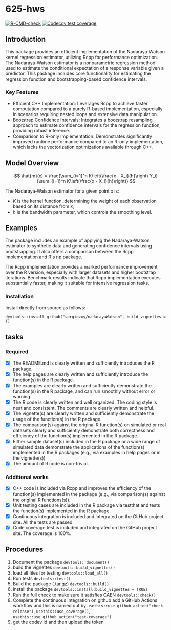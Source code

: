 # 625-hws

<!-- badges: start -->
[![R-CMD-check](https://github.com/sergiozxy/nadarayaWatson/actions/workflows/R-CMD-check.yaml/badge.svg)](https://github.com/sergiozxy/nadarayaWatson/actions/workflows/R-CMD-check.yaml)
[![Codecov test coverage](https://codecov.io/gh/sergiozxy/nadarayaWatson/graph/badge.svg)](https://app.codecov.io/gh/sergiozxy/nadarayaWatson)
<!-- badges: end -->

## Introduction

This package provides an efficient implementation of the Nadaraya-Watson kernel regression estimator, utilizing Rcpp for performance optimization. The Nadaraya-Watson estimator is a nonparametric regression method used to estimate the conditional expectation of a response variable given a predictor. This package includes core functionality for estimating the regression function and bootstrapping-based confidence intervals.

### Key Features

* Efficient C++ Implementation: Leverages Rcpp to achieve faster computation compared to a purely R-based implementation, especially in scenarios requiring nested loops and extensive data manipulation.
* Bootstrap Confidence Intervals: Integrates a bootstrap resampling approach to estimate confidence intervals for the regression function, providing robust inference.
* Comparison to R-only Implementation: Demonstrates significantly improved runtime performance compared to an R-only implementation, which lacks the vectorization optimizations available through C++.

## Model Overview

$$
    \hat{m}(x) = \frac{\sum_{i=1}^n K\left(\frac{x - X_i}{h}\right) Y_i}{\sum_{i=1}^n K\left(\frac{x - X_i}{h}\right)}
$$

The Nadaraya-Watson estimator for a given point $x$ is:

* $K$ is the kernel function, determining the weight of each observation based on its distance from $x$,
* $h$ is the bandwidth parameter, which controls the smoothing level.

## Examples

The package includes an example of applying the Nadaraya-Watson estimator to synthetic data and generating confidence intervals using bootstrapping. It also offers a comparison between the Rcpp implementation and R's np package.

The Rcpp implementation provides a marked performance improvement over the R version, especially with larger datasets and higher bootstrap iterations. Benchmark results indicate that Rcpp implementation executes substantially faster, making it suitable for intensive regression tasks.

### Installation

Install directly from source as follows:

```{r}
devtools::install_github("sergiozxy/nadarayaWatson", build_vignettes = T)
```

## tasks

### Required

- [x] The README.md is clearly written and sufficiently introduces the R package.
- [x] The help pages are clearly written and sufficiently introduce the function(s) in the R package.
- [x] The examples are clearly written and sufficiently demonstrate the function(s) in the R package, and can run smoothly without error or warning.
- [x] The R code is clearly written and well organized. The coding style is neat and consistent. The comments are clearly written and helpful.
- [x] The vignette(s) are clearly written and sufficiently demonstrate the usage of the function(s) in the R package.
- [x] The comparison(s) against the original R function(s) on simulated or real datasets clearly and sufficiently demonstrate both correctness and efficiency of the function(s) implemented in the R package.
- [x] Either sample dataset(s) included in the R package or a wide range of simulated data demonstrate the applications of the function(s) implemented in the R packages (e.g., via examples in help pages or in the vignette(s))
- [x] The amount of R code is non-trivial.

### Additional works

- [x] C++ code is included via Rcpp and improves the efficiency of the function(s) implemented in the package (e.g., via comparison(s) against the original R functions(s)).
- [x] Unit testing cases are included in the R package via testthat and tests the function(s) implemented in the R package.
- [x] Continuous integration is included and integrated on the GitHub project site. All the tests are passed.
- [x] Code coverage test is included and integrated on the GitHub project site. The coverage is 100\%.

## Procedures

1. Document the package ```devtools::document()```
2. build the vignettes ```devtools::build_vignettes()```
3. load all files for testing ```devtools::load_all()```
4. Run tests ```devtools::test()```
5. Build the package (.tar.gz) ```devtools::build()```
6. install the package ```devtools::install(build_vignettes = TRUE)```
7. Run the full check to make sure it satisfies CAEN ```devtools::check()```
8. Complete the continuous integration on github add a GitHub Actions workflow and this is carried out by ```usethis::use_github_action("check-release")```, ```usethis::use_coverage()```, ```usethis::use_github_action("test-coverage")```
9. get the codev id and then upload the token
